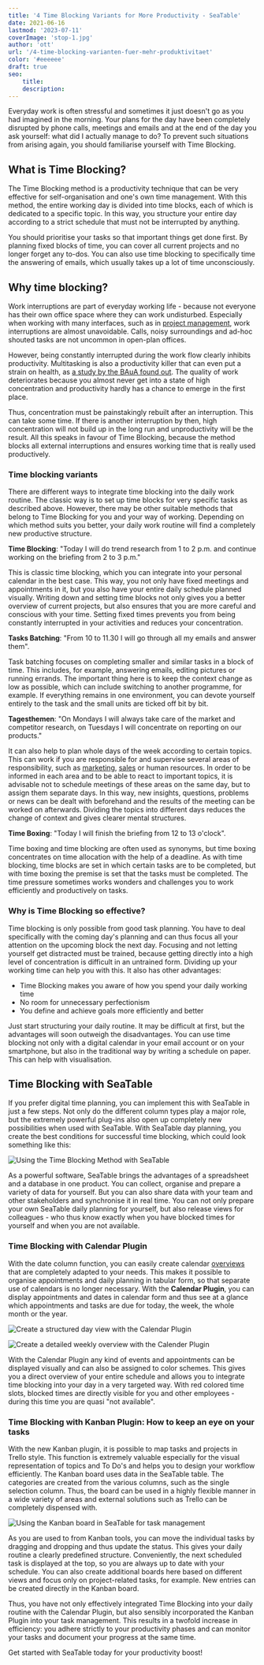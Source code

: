 ```yaml
---
title: '4 Time Blocking Variants for More Productivity - SeaTable'
date: 2021-06-16
lastmod: '2023-07-11'
coverImage: 'stop-1.jpg'
author: 'ott'
url: '/4-time-blocking-varianten-fuer-mehr-produktivitaet'
color: '#eeeeee'
draft: true
seo:
    title:
    description:
---
```


Everyday work is often stressful and sometimes it just doesn't go as you had imagined in the morning. Your plans for the day have been completely disrupted by phone calls, meetings and emails and at the end of the day you ask yourself: what did I actually manage to do? To prevent such situations from arising again, you should familiarise yourself with Time Blocking.

## What is Time Blocking?

The Time Blocking method is a productivity technique that can be very effective for self-organisation and one's own time management. With this method, the entire working day is divided into time blocks, each of which is dedicated to a specific topic. In this way, you structure your entire day according to a strict schedule that must not be interrupted by anything.

You should prioritise your tasks so that important things get done first. By planning fixed blocks of time, you can cover all current projects and no longer forget any to-dos. You can also use time blocking to specifically time the answering of emails, which usually takes up a lot of time unconsciously.

## Why time blocking?

Work interruptions are part of everyday working life - because not everyone has their own office space where they can work undisturbed. Especially when working with many interfaces, such as in [project management](https://seatable.io/en/projektmanagement/), work interruptions are almost unavoidable. Calls, noisy surroundings and ad-hoc shouted tasks are not uncommon in open-plan offices.

However, being constantly interrupted during the work flow clearly inhibits productivity. Multitasking is also a productivity killer that can even put a strain on health, as [a study by the BAuA found out](https://www.baua.de/DE/Angebote/Publikationen/Praxis/A78.pdf?__blob=publicationFile&v). The quality of work deteriorates because you almost never get into a state of high concentration and productivity hardly has a chance to emerge in the first place.

Thus, concentration must be painstakingly rebuilt after an interruption. This can take some time. If there is another interruption by then, high concentration will not build up in the long run and unproductivity will be the result. All this speaks in favour of Time Blocking, because the method blocks all external interruptions and ensures working time that is really used productively.

### Time blocking variants

There are different ways to integrate time blocking into the daily work routine. The classic way is to set up time blocks for very specific tasks as described above. However, there may be other suitable methods that belong to Time Blocking for you and your way of working. Depending on which method suits you better, your daily work routine will find a completely new productive structure.

**Time Blocking**: "Today I will do trend research from 1 to 2 p.m. and continue working on the briefing from 2 to 3 p.m."

This is classic time blocking, which you can integrate into your personal calendar in the best case. This way, you not only have fixed meetings and appointments in it, but you also have your entire daily schedule planned visually. Writing down and setting time blocks not only gives you a better overview of current projects, but also ensures that you are more careful and conscious with your time. Setting fixed times prevents you from being constantly interrupted in your activities and reduces your concentration.

**Tasks Batching**: "From 10 to 11.30 I will go through all my emails and answer them".

Task batching focuses on completing smaller and similar tasks in a block of time. This includes, for example, answering emails, editing pictures or running errands. The important thing here is to keep the context change as low as possible, which can include switching to another programme, for example. If everything remains in one environment, you can devote yourself entirely to the task and the small units are ticked off bit by bit.

**Tagesthemen**: "On Mondays I will always take care of the market and competitor research, on Tuesdays I will concentrate on reporting on our products."

It can also help to plan whole days of the week according to certain topics. This can work if you are responsible for and supervise several areas of responsibility, such as [marketing](https://seatable.io/en/marketing/), [sales](https://seatable.io/en/vertrieb/) or human resources. In order to be informed in each area and to be able to react to important topics, it is advisable not to schedule meetings of these areas on the same day, but to assign them separate days. In this way, new insights, questions, problems or news can be dealt with beforehand and the results of the meeting can be worked on afterwards. Dividing the topics into different days reduces the change of context and gives clearer mental structures.

**Time Boxing**: "Today I will finish the briefing from 12 to 13 o'clock".

Time boxing and time blocking are often used as synonyms, but time boxing concentrates on time allocation with the help of a deadline. As with time blocking, time blocks are set in which certain tasks are to be completed, but with time boxing the premise is set that the tasks must be completed. The time pressure sometimes works wonders and challenges you to work efficiently and productively on tasks.

### Why is Time Blocking so effective?

Time blocking is only possible from good task planning. You have to deal specifically with the coming day's planning and can thus focus all your attention on the upcoming block the next day. Focusing and not letting yourself get distracted must be trained, because getting directly into a high level of concentration is difficult in an untrained form. Dividing up your working time can help you with this. It also has other advantages:

- Time Blocking makes you aware of how you spend your daily working time
- No room for unnecessary perfectionism
- You define and achieve goals more efficiently and better

Just start structuring your daily routine. It may be difficult at first, but the advantages will soon outweigh the disadvantages. You can use time blocking not only with a digital calendar in your email account or on your smartphone, but also in the traditional way by writing a schedule on paper. This can help with visualisation.

## Time Blocking with SeaTable

If you prefer digital time planning, you can implement this with SeaTable in just a few steps. Not only do the different column types play a major role, but the extremely powerful plug-ins also open up completely new possibilities when used with SeaTable. With SeaTable day planning, you create the best conditions for successful time blocking, which could look something like this:

![Using the Time Blocking Method with SeaTable](images/Calendar-Basic-View.jpg)

As a powerful software, SeaTable brings the advantages of a spreadsheet and a database in one product. You can collect, organise and prepare a variety of data for yourself. But you can also share data with your team and other stakeholders and synchronise it in real time. You can not only prepare your own SeaTable daily planning for yourself, but also release views for colleagues - who thus know exactly when you have blocked times for yourself and when you are not available.

### Time Blocking with Calendar Plugin

With the date column function, you can easily create calendar [overviews](https://seatable.io/en/docs/handbuch/seatable-nutzen/ansichten/) that are completely adapted to your needs. This makes it possible to organise appointments and daily planning in tabular form, so that separate use of calendars is no longer necessary. With the **Calendar Plugin**, you can display appointments and dates in calendar form and thus see at a glance which appointments and tasks are due for today, the week, the whole month or the year.

![Create a structured day view with the Calendar Plugin](images/Daily-View.jpg)

![Create a detailed weekly overview with the Calender Plugin](images/Weekly-View.jpg)

With the Calendar Plugin any kind of events and appointments can be displayed visually and can also be assigned to color schemes. This gives you a direct overview of your entire schedule and allows you to integrate time blocking into your day in a very targeted way. With red colored time slots, blocked times are directly visible for you and other employees - during this time you are quasi "not available".

### Time Blocking with Kanban Plugin: How to keep an eye on your tasks

With the new Kanban plugin, it is possible to map tasks and projects in Trello style. This function is extremely valuable especially for the visual representation of topics and To Do's and helps you to design your workflow efficiently. The Kanban board uses data in the SeaTable table. The categories are created from the various columns, such as the single selection column. Thus, the board can be used in a highly flexible manner in a wide variety of areas and external solutions such as Trello can be completely dispensed with.

![Using the Kanban board in SeaTable for task management](images/Kanban.jpg)

As you are used to from Kanban tools, you can move the individual tasks by dragging and dropping and thus update the status. This gives your daily routine a clearly predefined structure. Conveniently, the next scheduled task is displayed at the top, so you are always up to date with your schedule. You can also create additional boards here based on different views and focus only on project-related tasks, for example. New entries can be created directly in the Kanban board.

Thus, you have not only effectively integrated Time Blocking into your daily routine with the Calendar Plugin, but also sensibly incorporated the Kanban Plugin into your task management. This results in a twofold increase in efficiency: you adhere strictly to your productivity phases and can monitor your tasks and document your progress at the same time.

Get started with SeaTable today for your productivity boost!
